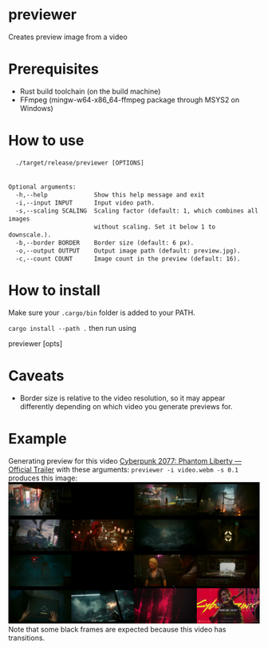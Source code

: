 # previewer
Creates preview image from a video

# Prerequisites
* Rust build toolchain (on the build machine)
* FFmpeg (mingw-w64-x86_64-ffmpeg package through MSYS2 on Windows)

# How to use
```Usage:
  ./target/release/previewer [OPTIONS]


Optional arguments:
  -h,--help             Show this help message and exit
  -i,--input INPUT      Input video path.
  -s,--scaling SCALING  Scaling factor (default: 1, which combines all images
                        without scaling. Set it below 1 to downscale.).
  -b,--border BORDER    Border size (default: 6 px).
  -o,--output OUTPUT    Output image path (default: preview.jpg).
  -c,--count COUNT      Image count in the preview (default: 16).
```

# How to install
Make sure your `.cargo/bin` folder is added to your PATH.

`cargo install --path .`
then run using

previewer [opts]

# Caveats
* Border size is relative to the video resolution, so it may appear differently depending on which video you generate previews for.

# Example
Generating preview for this video [Cyberpunk 2077: Phantom Liberty — Official Trailer](https://www.youtube.com/watch?v=reABCMNGM3w) with these arguments: 
`previewer -i video.webm -s 0.1` produces this image:
![Preview image](images/preview.jpg)
Note that some black frames are expected because this video has transitions.
